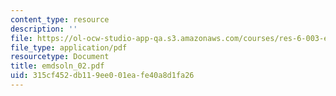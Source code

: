 ```yaml
---
content_type: resource
description: ''
file: https://ol-ocw-studio-app-qa.s3.amazonaws.com/courses/res-6-003-electromechanical-dynamics-spring-2009/315cf452db119ee001eafe40a8d1fa26_emdsoln_02.pdf
file_type: application/pdf
resourcetype: Document
title: emdsoln_02.pdf
uid: 315cf452-db11-9ee0-01ea-fe40a8d1fa26
---
```

